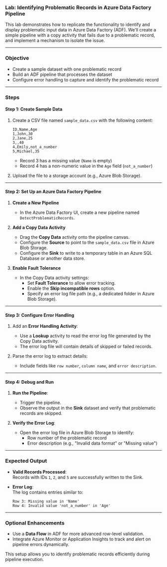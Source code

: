### Lab: Identifying Problematic Records in Azure Data Factory Pipeline

This lab demonstrates how to replicate the functionality to identify and display problematic input data in Azure Data Factory (ADF). We'll create a simple pipeline with a copy activity that fails due to a problematic record, and implement a mechanism to isolate the issue.

---

### **Objective**

- Create a sample dataset with one problematic record
- Build an ADF pipeline that processes the dataset
- Configure error handling to capture and identify the problematic record

---

### **Steps**

#### **Step 1: Create Sample Data**

1. Create a CSV file named `sample_data.csv` with the following content:
    ```csv
    ID,Name,Age
    1,John,30
    2,Jane,25
    3,,40
    4,Emily,not_a_number
    5,Michael,35
    ```
   - Record 3 has a missing value (`Name` is empty)
   - Record 4 has a non-numeric value in the `Age` field (`not_a_number`)

2. Upload the file to a storage account (e.g., Azure Blob Storage).

---

#### **Step 2: Set Up an Azure Data Factory Pipeline**

1. **Create a New Pipeline**  
   - In the Azure Data Factory UI, create a new pipeline named `DetectProblematicRecords`.

2. **Add a Copy Data Activity**  
   - Drag the **Copy Data** activity onto the pipeline canvas.
   - Configure the **Source** to point to the `sample_data.csv` file in Azure Blob Storage.
   - Configure the **Sink** to write to a temporary table in an Azure SQL Database or another data store.

3. **Enable Fault Tolerance**  
   - In the Copy Data activity settings:
     - Set **Fault Tolerance** to allow error tracking.
     - Enable the **Skip incompatible rows** option.
     - Specify an error log file path (e.g., a dedicated folder in Azure Blob Storage).

---

#### **Step 3: Configure Error Handling**

1. Add an **Error Handling Activity**:
   - Use a **Lookup** activity to read the error log file generated by the Copy Data activity.
   - The error log file will contain details of skipped or failed records.

2. Parse the error log to extract details:
   - Include fields like `row number`, `column name`, and `error description`.

---

#### **Step 4: Debug and Run**

1. **Run the Pipeline**:
   - Trigger the pipeline.
   - Observe the output in the **Sink** dataset and verify that problematic records are skipped.

2. **Verify the Error Log**:
   - Open the error log file in Azure Blob Storage to identify:
     - Row number of the problematic record
     - Error description (e.g., "Invalid data format" or "Missing value")

---

### **Expected Output**

- **Valid Records Processed**:  
  Records with IDs `1`, `2`, and `5` are successfully written to the Sink.
  
- **Error Log**:  
  The log contains entries similar to:
  ```
  Row 3: Missing value in 'Name'
  Row 4: Invalid value 'not_a_number' in 'Age'
  ```

---

### **Optional Enhancements**

- Use a **Data Flow** in ADF for more advanced row-level validation.
- Integrate Azure Monitor or Application Insights to track and alert on pipeline errors dynamically.

This setup allows you to identify problematic records efficiently during pipeline execution.
